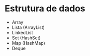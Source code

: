# Estrutura de dados

- Array
- Lista (ArrayList)
- LinkedList
- Set (HashSet)
- Map (HashMap)
- Deque